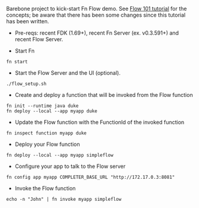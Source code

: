 Barebone project to kick-start Fn Flow demo. See [Flow 101 tutorial](https://github.com/fnproject/tutorials/tree/master/Flow101) for the concepts; be aware that there has been some changes since this tutorial has been written.
 
* Pre-reqs: recent FDK (1.69+), recent Fn Server (ex. v0.3.591+) and recent Flow Server.

* Start Fn
 
```fn start```   

* Start the Flow Server and the UI (optional).

```./flow_setup.sh``` 

* Create and deploy a function that will be invoked from the Flow function

```
fn init --runtime java duke
fn deploy --local --app myapp duke
``` 

* Update the Flow function with the FunctionId of the invoked function

```
fn inspect function myapp duke
```

* Deploy your Flow function

```fn deploy --local --app myapp simpleflow``` 

* Configure your app to talk to the Flow server

```fn config app myapp COMPLETER_BASE_URL "http://172.17.0.3:8081"```


* Invoke the Flow function

```echo -n "John" | fn invoke myapp simpleflow```
